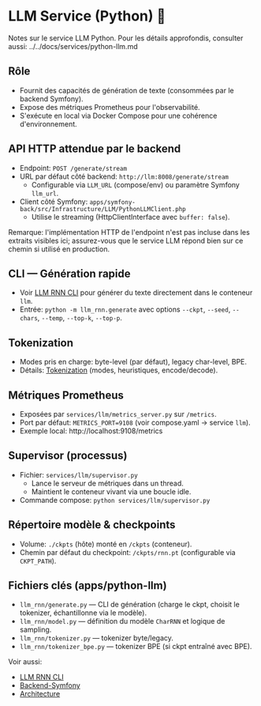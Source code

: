 # LLM Service (Python) 🧠

Notes sur le service LLM Python. Pour les détails approfondis, consulter aussi: ../../docs/services/python-llm.md

## Rôle
- Fournit des capacités de génération de texte (consommées par le backend Symfony).
- Expose des métriques Prometheus pour l'observabilité.
- S'exécute en local via Docker Compose pour une cohérence d'environnement.

## API HTTP attendue par le backend
- Endpoint: `POST /generate/stream`
- URL par défaut côté backend: `http://llm:8008/generate/stream`
  - Configurable via `LLM_URL` (compose/env) ou paramètre Symfony `llm_url`.
- Client côté Symfony: `apps/symfony-back/src/Infrastructure/LLM/PythonLLMClient.php`
  - Utilise le streaming (HttpClientInterface avec `buffer: false`).

Remarque: l'implémentation HTTP de l'endpoint n'est pas incluse dans les extraits visibles ici; assurez-vous que le service LLM répond bien sur ce chemin si utilisé en production.

## CLI — Génération rapide
- Voir [LLM RNN CLI](LLM-RNN-CLI) pour générer du texte directement dans le conteneur `llm`.
- Entrée: `python -m llm_rnn.generate` avec options `--ckpt`, `--seed`, `--chars`, `--temp`, `--top-k`, `--top-p`.

## Tokenization
- Modes pris en charge: byte-level (par défaut), legacy char-level, BPE.
- Détails: [Tokenization](Tokenization) (modes, heuristiques, encode/decode).

## Métriques Prometheus
- Exposées par `services/llm/metrics_server.py` sur `/metrics`.
- Port par défaut: `METRICS_PORT=9108` (voir compose.yaml -> service `llm`).
- Exemple local: http://localhost:9108/metrics

## Supervisor (processus)
- Fichier: `services/llm/supervisor.py`
  - Lance le serveur de métriques dans un thread.
  - Maintient le conteneur vivant via une boucle idle.
- Commande compose: `python services/llm/supervisor.py`

## Répertoire modèle & checkpoints
- Volume: `./ckpts` (hôte) monté en `/ckpts` (conteneur).
- Chemin par défaut du checkpoint: `/ckpts/rnn.pt` (configurable via `CKPT_PATH`).

## Fichiers clés (apps/python-llm)
- `llm_rnn/generate.py` — CLI de génération (charge le ckpt, choisit le tokenizer, échantillonne via le modèle).
- `llm_rnn/model.py` — définition du modèle `CharRNN` et logique de sampling.
- `llm_rnn/tokenizer.py` — tokenizer byte/legacy.
- `llm_rnn/tokenizer_bpe.py` — tokenizer BPE (si ckpt entraîné avec BPE).

Voir aussi:
- [LLM RNN CLI](LLM-RNN-CLI)
- [Backend-Symfony](Backend-Symfony)
- [Architecture](Architecture)
